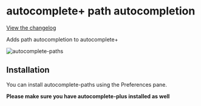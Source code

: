 # autocomplete+ path autocompletion

[View the changelog](https://github.com/saschagehlich/autocomplete-paths/blob/master/CHANGELOG.md)

Adds path autocompletion to autocomplete+

![autocomplete-paths](http://s1.directupload.net/images/140411/p5kvife6.gif)

## Installation

You can install autocomplete-paths using the Preferences pane.

**Please make sure you have autocomplete-plus installed as well**
